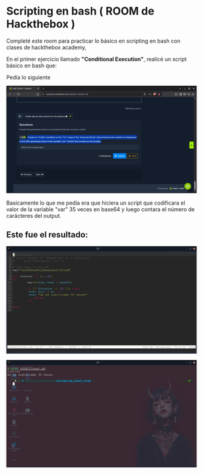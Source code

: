 # Scripting en bash ( ROOM de Hackthebox )

Completé este room para practicar lo básico en scripting en bash con clases de hackthebox academy,

En el primer ejercicio llamado **"Conditional Execution"**, realicé un script básico en bash que:

Pedía lo siguiente

![Imagen ejercicio](./Conditional_objetive.jpg)

Basicamente lo que me pedía era que hiciera un script que codificara el valor de la variable "var" 35
veces en base64 y luego contara el número de carácteres del output.

## Este fue el resultado:

![Imagen resuelta](Conditional_script.jpg)


![Resultado](./resultado.jpg)
